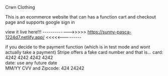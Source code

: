Crwn Clothing

This is an ecommerce website that can has a function cart and checkout page
and supports google sign in

view it live here!!! ------------->>>>> https://sunny-pasca-1224d7.netlify.app/ <<<<<---------

if you decide to the payment function (which is in test mode and wont actually take a payment)
Stripe offers a fake card number and that is...
      card:          
          4242 4242 4242 4242          
      date: use any future date  
          MM/YY
      CVV and Zipcode:
         424 24242
      
